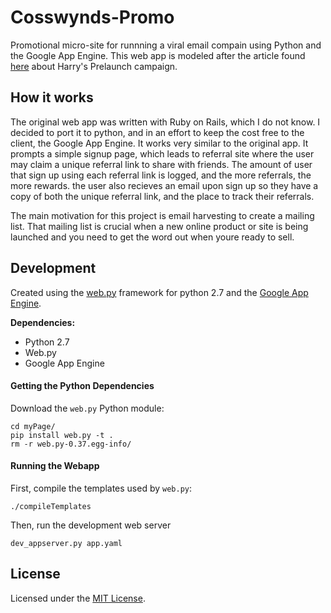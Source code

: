 Cosswynds-Promo
======================

Promotional micro-site for runnning a viral email compain using Python and the Google App Engine. This web app is modeled after the article found [here](http://fourhourworkweek.com/2014/07/21/harrys-prelaunchr-email/) about Harry's Prelaunch campaign. 

How it works
----------------------

The original web app was written with Ruby on Rails, which I do not know. I decided to port it to python, and in an effort to keep the cost free to the client, the Google App Engine. It works very similar to the original app. It prompts a simple signup page, which leads to referral site where the user may claim a unique referral link to share with friends. The amount of user that sign up using each referral link is logged, and the more referrals, the more rewards. the user also recieves an email upon sign up so they have a copy of both the unique referral link, and the place to track their referrals. 

The main motivation for this project is email harvesting to create a mailing list. That mailing list is crucial when a new online product or site is being launched and you need to get the word out when youre ready to sell. 

Development
-----------------------
Created using the [web.py](https://github.com/webpy/webpy) framework for python 2.7 and the [Google App Engine](https://cloud.google.com/appengine/docs/python/gettingstartedpython27/introduction).

**Dependencies:**
* Python 2.7
* Web.py
* Google App Engine

#### Getting the Python Dependencies

Download the `web.py` Python module:

    cd myPage/
    pip install web.py -t .
    rm -r web.py-0.37.egg-info/

#### Running the Webapp

First, compile the templates used by `web.py`:

    ./compileTemplates

Then, run the development web server

    dev_appserver.py app.yaml

License
-----------------------
Licensed under the [MIT License](LICENSE).
